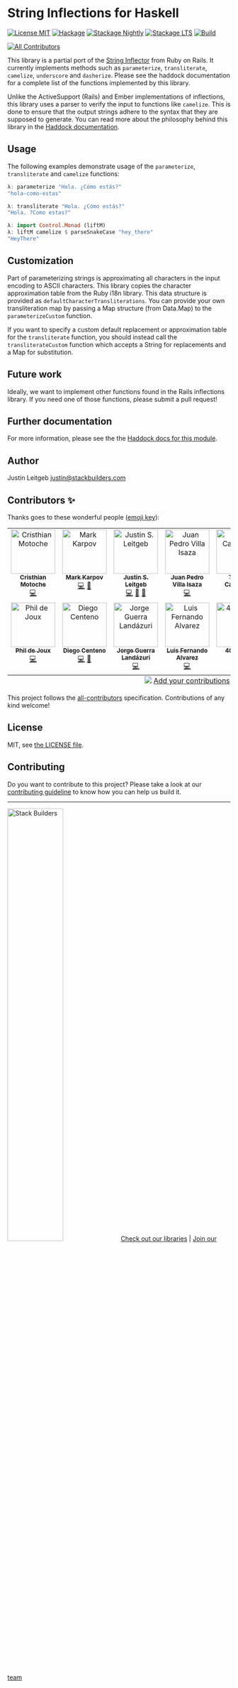 # String Inflections for Haskell

[![License MIT](https://img.shields.io/badge/license-MIT-brightgreen.svg)](http://opensource.org/licenses/MIT)
[![Hackage](https://img.shields.io/hackage/v/inflections.svg)](http://hackage.haskell.org/package/inflections)
[![Stackage Nightly](http://stackage.org/package/inflections/badge/nightly)](http://stackage.org/nightly/package/inflections)
[![Stackage LTS](http://stackage.org/package/inflections/badge/lts)](http://stackage.org/lts/package/inflections)
[![Build](https://github.com/stackbuilders/inflections-hs/actions/workflows/build.yml/badge.svg)](https://github.com/stackbuilders/inflections-hs/actions/workflows/build.yml)

<!-- ALL-CONTRIBUTORS-BADGE:START - Do not remove or modify this section -->
[![All Contributors](https://img.shields.io/badge/all_contributors-12-orange.svg?style=flat-square)](#contributors-)
<!-- ALL-CONTRIBUTORS-BADGE:END -->

This library is a partial port of the
[String Inflector](http://api.rubyonrails.org/classes/ActiveSupport/Inflector.html)
from Ruby on Rails. It currently implements methods such as `parameterize`,
`transliterate`, `camelize`, `underscore` and `dasherize`. Please see the
haddock documentation for a complete list of the functions implemented by this
library.

Unlike the ActiveSupport (Rails) and Ember implementations of inflections, this
library uses a parser to verify the input to functions like `camelize`. This is
done to ensure that the output strings adhere to the syntax that they are
supposed to generate. You can read more about the philosophy behind this library
in the
[Haddock documentation](http://hackage.haskell.org/package/inflections/docs/Text-Inflections.html).

## Usage

The following examples demonstrate usage of the `parameterize`, `transliterate`
and `camelize` functions:

```haskell
λ: parameterize "Hola. ¿Cómo estás?"
"hola-como-estas"

λ: transliterate "Hola. ¿Cómo estás?"
"Hola. ?Como estas?"

λ: import Control.Monad (liftM)
λ: liftM camelize $ parseSnakeCase "hey_there"
"HeyThere"
```

## Customization

Part of parameterizing strings is approximating all characters in the input
encoding to ASCII characters. This library copies the character approximation
table from the Ruby i18n library. This data structure is provided as
`defaultCharacterTransliterations`. You can provide your own transliteration map
by passing a Map structure (from Data.Map) to the `parameterizeCustom` function.

If you want to specify a custom default replacement or approximation table for
the `transliterate` function, you should instead call the `transliterateCustom`
function which accepts a String for replacements and a Map for substitution.

## Future work

Ideally, we want to implement other functions found in the Rails
inflections library. If you need one of those functions, please submit a pull request!

## Further documentation

For more information, please see the the
[Haddock docs for this module](http://hackage.haskell.org/package/inflections/docs/Text-Inflections.html).

## Author

Justin Leitgeb <justin@stackbuilders.com>

## Contributors ✨

Thanks goes to these wonderful people ([emoji key](https://allcontributors.org/docs/en/emoji-key)):

<!-- ALL-CONTRIBUTORS-LIST:START - Do not remove or modify this section -->
<!-- prettier-ignore-start -->
<!-- markdownlint-disable -->
<table>
  <tbody>
    <tr>
      <td align="center" valign="top" width="14.28%"><a href="https://cristhianmotoche.github.io/"><img src="https://avatars.githubusercontent.com/u/8370088?v=4?s=100" width="100px;" alt="Cristhian Motoche"/><br /><sub><b>Cristhian Motoche</b></sub></a><br /><a href="https://github.com/stackbuilders/inflections-hs/commits?author=CristhianMotoche" title="Code">💻</a></td>
      <td align="center" valign="top" width="14.28%"><a href="https://markkarpov.com/"><img src="https://avatars.githubusercontent.com/u/8165792?v=4?s=100" width="100px;" alt="Mark Karpov"/><br /><sub><b>Mark Karpov</b></sub></a><br /><a href="https://github.com/stackbuilders/inflections-hs/commits?author=mrkkrp" title="Code">💻</a> <a href="https://github.com/stackbuilders/inflections-hs/commits?author=mrkkrp" title="Documentation">📖</a></td>
      <td align="center" valign="top" width="14.28%"><a href="https://www.stackbuilders.com/news/author/justin-leitgeb"><img src="https://avatars.githubusercontent.com/u/9977?v=4?s=100" width="100px;" alt="Justin S. Leitgeb"/><br /><sub><b>Justin S. Leitgeb</b></sub></a><br /><a href="https://github.com/stackbuilders/inflections-hs/commits?author=jsl" title="Code">💻</a> <a href="https://github.com/stackbuilders/inflections-hs/commits?author=jsl" title="Documentation">📖</a> <a href="#ideas-jsl" title="Ideas, Planning, & Feedback">🤔</a></td>
      <td align="center" valign="top" width="14.28%"><a href="https://github.com/jpvillaisaza"><img src="https://avatars.githubusercontent.com/u/584947?v=4?s=100" width="100px;" alt="Juan Pedro Villa Isaza"/><br /><sub><b>Juan Pedro Villa Isaza</b></sub></a><br /><a href="https://github.com/stackbuilders/inflections-hs/commits?author=jpvillaisaza" title="Code">💻</a></td>
      <td align="center" valign="top" width="14.28%"><a href="https://caurea.org/"><img src="https://avatars.githubusercontent.com/u/34538?v=4?s=100" width="100px;" alt="Tomas Carnecky"/><br /><sub><b>Tomas Carnecky</b></sub></a><br /><a href="https://github.com/stackbuilders/inflections-hs/commits?author=wereHamster" title="Code">💻</a></td>
      <td align="center" valign="top" width="14.28%"><a href="https://github.com/nieled"><img src="https://avatars.githubusercontent.com/u/20074796?v=4?s=100" width="100px;" alt="Daniel Calle"/><br /><sub><b>Daniel Calle</b></sub></a><br /><a href="https://github.com/stackbuilders/inflections-hs/commits?author=nieled" title="Code">💻</a> <a href="https://github.com/stackbuilders/inflections-hs/commits?author=nieled" title="Documentation">📖</a></td>
      <td align="center" valign="top" width="14.28%"><a href="https://blog.rcook.org/"><img src="https://avatars.githubusercontent.com/u/425396?v=4?s=100" width="100px;" alt="Richard Cook"/><br /><sub><b>Richard Cook</b></sub></a><br /><a href="https://github.com/stackbuilders/inflections-hs/commits?author=rcook" title="Code">💻</a> <a href="https://github.com/stackbuilders/inflections-hs/commits?author=rcook" title="Documentation">📖</a></td>
    </tr>
    <tr>
      <td align="center" valign="top" width="14.28%"><a href="https://github.com/philderbeast"><img src="https://avatars.githubusercontent.com/u/633283?v=4?s=100" width="100px;" alt="Phil de Joux"/><br /><sub><b>Phil de Joux</b></sub></a><br /><a href="https://github.com/stackbuilders/inflections-hs/commits?author=philderbeast" title="Code">💻</a></td>
      <td align="center" valign="top" width="14.28%"><a href="https://github.com/Centeno448"><img src="https://avatars.githubusercontent.com/u/40647387?v=4?s=100" width="100px;" alt="Diego Centeno"/><br /><sub><b>Diego Centeno</b></sub></a><br /><a href="https://github.com/stackbuilders/inflections-hs/commits?author=Centeno448" title="Code">💻</a> <a href="https://github.com/stackbuilders/inflections-hs/commits?author=Centeno448" title="Documentation">📖</a></td>
      <td align="center" valign="top" width="14.28%"><a href="https://github.com/Jagl257"><img src="https://avatars.githubusercontent.com/u/27145248?v=4?s=100" width="100px;" alt="Jorge Guerra Landázuri"/><br /><sub><b>Jorge Guerra Landázuri</b></sub></a><br /><a href="https://github.com/stackbuilders/inflections-hs/commits?author=Jagl257" title="Code">💻</a></td>
      <td align="center" valign="top" width="14.28%"><a href="https://github.com/elcuy"><img src="https://avatars.githubusercontent.com/u/11718997?v=4?s=100" width="100px;" alt="Luis Fernando Alvarez"/><br /><sub><b>Luis Fernando Alvarez</b></sub></a><br /><a href="https://github.com/stackbuilders/inflections-hs/commits?author=elcuy" title="Code">💻</a></td>
      <td align="center" valign="top" width="14.28%"><a href="https://github.com/4000000"><img src="https://avatars.githubusercontent.com/u/43458756?v=4?s=100" width="100px;" alt="4000000"/><br /><sub><b>4000000</b></sub></a><br /><a href="https://github.com/stackbuilders/inflections-hs/commits?author=4000000" title="Code">💻</a></td>
    </tr>
  </tbody>
  <tfoot>
    <tr>
      <td align="center" size="13px" colspan="7">
        <img src="https://raw.githubusercontent.com/all-contributors/all-contributors-cli/1b8533af435da9854653492b1327a23a4dbd0a10/assets/logo-small.svg">
          <a href="https://all-contributors.js.org/docs/en/bot/usage">Add your contributions</a>
        </img>
      </td>
    </tr>
  </tfoot>
</table>

<!-- markdownlint-restore -->
<!-- prettier-ignore-end -->

<!-- ALL-CONTRIBUTORS-LIST:END -->

This project follows the [all-contributors](https://github.com/all-contributors/all-contributors) specification. Contributions of any kind welcome!

## License

MIT, see [the LICENSE file](LICENSE).

## Contributing

Do you want to contribute to this project? Please take a look at our [contributing guideline](/docs/CONTRIBUTING.md) to know how you can help us build it.

---
<img src="https://cdn.stackbuilders.com/media/images/Sb-supports.original.png" alt="Stack Builders" width="50%"></img>
[Check out our libraries](https://github.com/stackbuilders/) | [Join our team](https://www.stackbuilders.com/join-us/)
